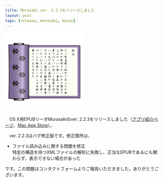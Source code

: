 ```yaml
---
title: Murasaki ver. 2.2.3をリリースしました
layout: post
tags: [release, murasaki, macos]
---
```

![](/blog/img/20141213/murasaki_icon.png)

　OS X用EPUBリーダMurasakiのver. 2.2.3をリリースしました（[アプリ紹介ページ](/mac/murasaki/)、[Mac App Store](http://itunes.apple.com/jp/app/murasaki/id430300762?mt=12)）。

　ver. 2.2.3はバグ修正版です。修正箇所は、

- ファイル読み込みに関する問題を修正<br/>
  特定の構造を持つXMLファイルの解析に失敗し、正当なEPUBであるにも関わらず、表示できない場合があった

です。この問題はコンタクトフォームよりご報告いただきました。ありがとうございます。
